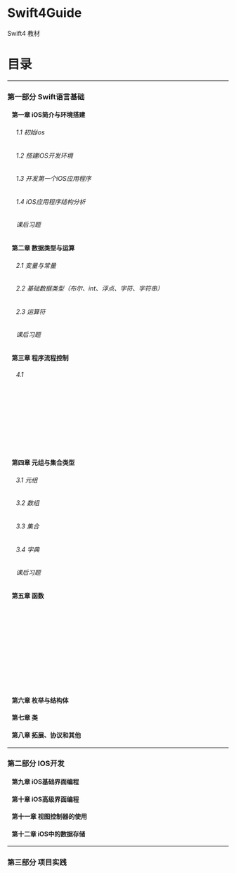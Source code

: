 # Swift4Guide
Swift4 教材

# 目录
---
### 第一部分 Swift语言基础
#### &nbsp;&nbsp; 第一章 iOS简介与环境搭建
###### &nbsp;&nbsp;&nbsp;&nbsp;&nbsp;1.1 初始ios
###### &nbsp;&nbsp;&nbsp;&nbsp;&nbsp;1.2 搭建iOS开发环境
###### &nbsp;&nbsp;&nbsp;&nbsp;&nbsp;1.3 开发第一个iOS应用程序
###### &nbsp;&nbsp;&nbsp;&nbsp;&nbsp;1.4 iOS应用程序结构分析
###### &nbsp;&nbsp;&nbsp;&nbsp;&nbsp;课后习题
#### &nbsp;&nbsp; 第二章 数据类型与运算
###### &nbsp;&nbsp;&nbsp;&nbsp;&nbsp;2.1 变量与常量
###### &nbsp;&nbsp;&nbsp;&nbsp;&nbsp;2.2 基础数据类型（布尔、int、浮点、字符、字符串）
###### &nbsp;&nbsp;&nbsp;&nbsp;&nbsp;2.3 运算符
###### &nbsp;&nbsp;&nbsp;&nbsp;&nbsp;课后习题
#### &nbsp;&nbsp; 第三章 程序流程控制
###### &nbsp;&nbsp;&nbsp;&nbsp;&nbsp;4.1 
###### &nbsp;&nbsp;&nbsp;
###### &nbsp;&nbsp;&nbsp;
###### &nbsp;&nbsp;&nbsp;
#### &nbsp;&nbsp; 第四章 元组与集合类型
###### &nbsp;&nbsp;&nbsp;&nbsp;&nbsp;3.1 元组
###### &nbsp;&nbsp;&nbsp;&nbsp;&nbsp;3.2 数组
###### &nbsp;&nbsp;&nbsp;&nbsp;&nbsp;3.3 集合
###### &nbsp;&nbsp;&nbsp;&nbsp;&nbsp;3.4 字典
###### &nbsp;&nbsp;&nbsp;&nbsp;&nbsp;课后习题
#### &nbsp;&nbsp; 第五章 函数
###### &nbsp;&nbsp;&nbsp;
###### &nbsp;&nbsp;&nbsp;
###### &nbsp;&nbsp;&nbsp;
###### &nbsp;&nbsp;&nbsp;
#### &nbsp;&nbsp; 第六章 枚举与结构体
#### &nbsp;&nbsp; 第七章 类
#### &nbsp;&nbsp; 第八章 拓展、协议和其他
---
### 第二部分 IOS开发
#### &nbsp;&nbsp; 第九章 iOS基础界面编程
#### &nbsp;&nbsp; 第十章 iOS高级界面编程
#### &nbsp;&nbsp; 第十一章 视图控制器的使用
#### &nbsp;&nbsp; 第十二章 iOS中的数据存储  
---
### 第三部分 项目实践
